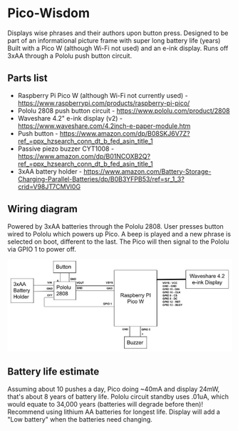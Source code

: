 # Pico-Wisdom
Displays wise phrases and their authors upon button press. Designed to be part of an informational picture frame with super long battery life (years)
Built with a Pico W (although Wi-Fi not used) and an e-ink display. Runs off 3xAA through a Pololu push button circuit. 

## Parts list
- Raspberry Pi Pico W (although Wi-Fi not currently used) - https://www.raspberrypi.com/products/raspberry-pi-pico/
- Pololu 2808 push button circuit - https://www.pololu.com/product/2808
- Waveshare 4.2" e-ink display (v2) - https://www.waveshare.com/4.2inch-e-paper-module.htm
- Push button - https://www.amazon.com/dp/B08SKJ6V7Z?ref_=ppx_hzsearch_conn_dt_b_fed_asin_title_1
- Passive piezo buzzer CYT1008 - https://www.amazon.com/dp/B01NCOXB2Q?ref_=ppx_hzsearch_conn_dt_b_fed_asin_title_1
- 3xAA battery holder - https://www.amazon.com/Battery-Storage-Charging-Parallel-Batteries/dp/B0B3YFPB53/ref=sr_1_3?crid=V98JT7CMVI0G

## Wiring diagram
Powered by 3xAA batteries through the Pololu 2808. User presses button wired to Pololu which powers up Pico. A beep is played and a new phrase is selected on boot, different to the last. The Pico will then signal to the Pololu via GPIO 1 to power off.

<img src="Schematic.jpg?"/>

## Battery life estimate
Assuming about 10 pushes a day, Pico doing ~40mA and display 24mW, that's about 8 years of battery life. Pololu circuit standby uses .01uA, which would equate to 34,000 years (batteries will degrade before then)! Recommend using lithium AA batteries for longest life. Display will add a "Low battery" when the batteries need changing. 
